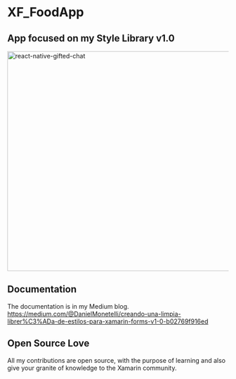 # XF_FoodApp



## App focused on my Style Library v1.0


<img alt="react-native-gifted-chat" src="https://github.com/monetelli/XF_FoodApp/blob/master/Images/demoFoodApp.gif" width="960" height="500" />
 </a>
 
 ## Documentation

The documentation is in my Medium blog. <a href="https://www.youtube.com/watch?v=Wlyg5oRWz-M">https://medium.com/@DanielMonetelli/creando-una-limpia-librer%C3%ADa-de-estilos-para-xamarin-forms-v1-0-b02769f916ed</a>
 
 
 ## Open Source Love

All my contributions are open source, with the purpose of learning and also give your granite of knowledge to the Xamarin community.
